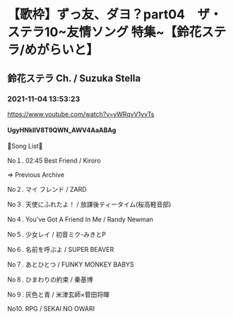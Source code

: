 # 【歌枠】ずっ友、ダヨ？part04　ザ・ステラ10~友情ソング 特集~【鈴花ステラ/めがらいと】

## 鈴花ステラ Ch. / Suzuka Stella

### 2021-11-04 13:53:23

https://www.youtube.com/watch?v=yWRqvV1yvTs

#### UgyHNkIlV8T9QWN_AWV4AaABAg

🔔Song List🔔

No１. 02:45 Best Friend / Kiroro



⇒ Previous Archive

No２. マイ フレンド / ZARD

No３. 天使にふれたよ！ / 放課後ティータイム(桜高軽音部)

No４. You've Got A Friend In Me / Randy Newman

No５. 少女レイ / 初音ミク-みきとP

No６. 名前を呼ぶよ / SUPER BEAVER

No７. あとひとつ / FUNKY MONKEY BABYS

No８. ひまわりの約束 / 秦基博

No９. 灰色と青 / 米津玄師×菅田将暉

No10. RPG / SEKAI NO OWARI

